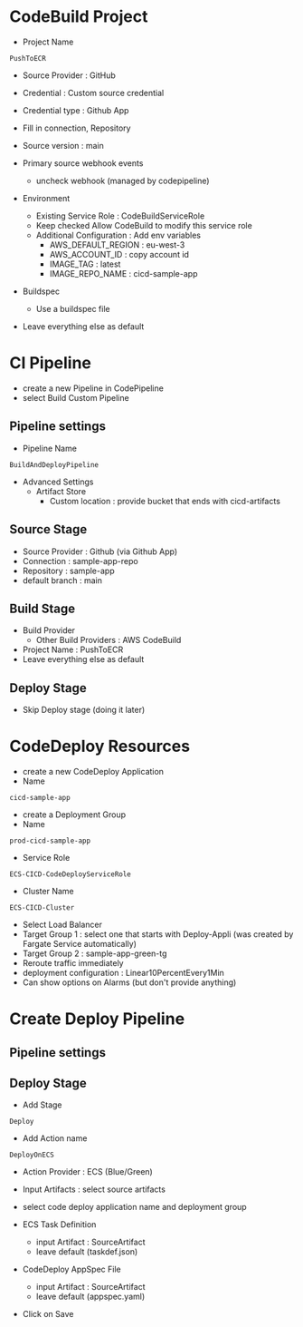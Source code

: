 # CodeBuild Project

* Project Name
```
PushToECR
```

* Source Provider : GitHub
* Credential : Custom source credential
* Credential type : Github App
* Fill in connection, Repository
* Source version : main

* Primary source webhook events
  * uncheck webhook (managed by codepipeline)
* Environment
  * Existing Service Role : CodeBuildServiceRole
  * Keep checked Allow CodeBuild to modify this service role
  * Additional Configuration : Add env variables
    * AWS_DEFAULT_REGION : eu-west-3
    * AWS_ACCOUNT_ID : copy account id
    * IMAGE_TAG : latest
    * IMAGE_REPO_NAME : cicd-sample-app
* Buildspec
  * Use a buildspec file
* Leave everything else as default

# CI Pipeline

* create a new Pipeline in CodePipeline
* select Build Custom Pipeline

## Pipeline settings

* Pipeline Name

```
BuildAndDeployPipeline
```

* Advanced Settings
  * Artifact Store
    * Custom location : provide bucket that ends with cicd-artifacts

## Source Stage

* Source Provider : Github (via Github App)
* Connection : sample-app-repo
* Repository : sample-app
* default branch : main

## Build Stage

* Build Provider
  * Other Build Providers : AWS CodeBuild
* Project Name : PushToECR
* Leave everything else as default

## Deploy Stage

* Skip Deploy stage (doing it later)

# CodeDeploy Resources

* create a new CodeDeploy Application
* Name

```
cicd-sample-app
```

* create a Deployment Group
* Name

```
prod-cicd-sample-app
```

* Service Role

```
ECS-CICD-CodeDeployServiceRole
```

* Cluster Name

```
ECS-CICD-Cluster
```

* Select Load Balancer
* Target Group 1 : select one that starts with Deploy-Appli (was created by Fargate Service automatically)
* Target Group 2 : sample-app-green-tg
* Reroute traffic immediately
* deployment configuration : Linear10PercentEvery1Min
* Can show options on Alarms (but don't provide anything)

# Create Deploy Pipeline


## Pipeline settings

## Deploy Stage

* Add Stage

```
Deploy
```

* Add Action name

```
DeployOnECS
```

* Action Provider : ECS (Blue/Green)
* Input Artifacts : select source artifacts
* select code deploy application name and deployment group
* ECS Task Definition
  * input Artifact : SourceArtifact
  * leave default (taskdef.json)
* CodeDeploy AppSpec File
  * input Artifact : SourceArtifact
  * leave default (appspec.yaml)

* Click on Save
